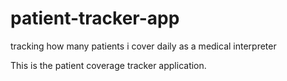 # patient-tracker-app
tracking how many patients i cover daily as a medical interpreter

This is the patient coverage tracker application.